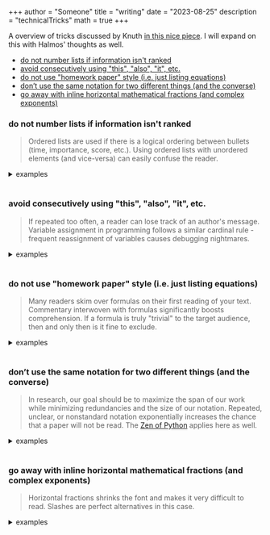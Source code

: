 +++
author = "Someone"
title = "writing"
date = "2023-08-25"
description = "technicalTricks"
math = true
+++

A overview of tricks discussed by Knuth [in this nice piece](https://jmlr.csail.mit.edu/reviewing-papers/knuth_mathematical_writing.pdf). I will expand on this with Halmos' thoughts as well.
<!--more-->

- [do not number lists if information isn't ranked](#do-not-number-lists-if-information-isnt-ranked)
- [avoid consecutively using "this", "also", "it", etc.](#avoid-consecutively-using-this-also-it-etc)
- [do not use "homework paper" style (i.e. just listing equations)](#do-not-use-homework-paper-style-ie-just-listing-equations)
- [don’t use the same notation for two different things (and the converse)](#dont-use-the-same-notation-for-two-different-things-and-the-converse)
- [go away with inline horizontal mathematical fractions (and complex exponents)](#go-away-with-inline-horizontal-mathematical-fractions-and-complex-exponents)


### do not number lists if information isn't ranked

> Ordered lists are used if there is a logical ordering between bullets (time, importance, score, etc.). Using ordered lists with unordered elements (and vice-versa) can easily confuse the reader.

<details>
<summary> examples </summary>

**good**:

Hypothesis Testing consists of the following steps:
1. State the null and alternative hypothesis 
2. Collect data (by means of an experiment or by observation)
3. Determine an appropriate test statistic / test based on step 1 & 2
4. Compute the test statistic and p-value 

Here are some tricks for mathematical writing:
+ Separate distinct formulas by words
+ Do not start a sentence with symbols
+ Do not use logical symbols like $\forall, \exists, \therefore$ unless you're working in logic - replace with the corresponding English words "for all", "there exists", "therefore"

**bad**:

Hypothesis Testing consists of the following:
- State the null and alternative hypothesis 
- Collect data (by means of an experiment or by observation)
- Determine an appropriate test statistic / test based on the first and second part
- Compute the test statistic and p-value 

Here are some tricks for mathematical writing:
1. Separate distinct formulas by words
2. Do not start a sentence with symbols
3. Do not use logical symbols like $\forall, \exists, \therefore$ unless you're working in logic - replace with the corresponding English words "for all", "there exists", "therefore"
</details>
<br>

### avoid consecutively using "this", "also", "it", etc.

> If repeated too often, a reader can lose track of an author's message. Variable assignment in programming follows a similar cardinal rule - frequent reassignment of variables causes debugging nightmares.

<details>
<summary> examples </summary>

**good**:

The sum of deleted intervals in the Cantor set is geometrically decaying,

$$ \sum\limits_{i=0}^\infty \frac{1}{3}\left(\frac{2}{3}\right)^i = \frac{1/3}{1-2/3} = 1.$$

As this sums to one, the Cantor set must have measure zero.

**bad**:

This forms a geometrically decaying series and its sum is given below

$$ \sum\limits_{i=0}^\infty \frac{1}{3}\left(\frac{2}{3}\right)^i = \frac{1/3}{1-2/3} = 1.$$

This shows that this set has measure zero.

</details>
<br>

### do not use "homework paper" style (i.e. just listing equations)

> Many readers skim over formulas on their first reading of your text. Commentary interwoven with formulas significantly boosts comprehension. If a formula is truly "trivial" to the target audience, then and only then is it fine to exclude.

<details>
<summary> examples </summary>

**good**:

We can solve this problem by counting. Before painting the exterior of the cube black, there are

- $(n-2)^3$ cubes with zero faces showing
- $6(n-2)^2$ cubes with one face showing
- $4n(n-2)$ cubes with two faces showing
- $8\mathbb{I} \\\{n\geq 2\\\}$ cubes with three faces showing

Each of these $1\times 1\times 1$ sets of cubes can rotate while preserving the exterior color of the $n\times n\times n$ cube:

- If three faces are showing, 3 rotations are possible
- If two faces are showing, 2 rotations are possible
- If one face is showing, 4 rotations are possible
- If no faces are showing, 24 rotations are possible

In general, $n^3$ cubes can be placed in $n^3$ bins with $24$ rotations per cube giving us $24^{n^3}n^3!$ combinations. Thus, we obtain the probability that the exterior color is preserved:

$$\frac{24^{(n-2)^3}(n-2)^3!\times 4^{6(n-2)^2}\left(6(n-2)^2\right)!\times 2^{4n(n-2)}\left(4n(n-2)\right)!\times 3^{8\mathbb{I}\{n\geq 2\}}(8\mathbb{I}\{n\geq 2\})!}{24^{n^3}n^3!}$$

**bad**:

By counting, we obtain the desired probability:

$$ \frac{24^{(n-2)^3}(n-2)^3!\times 4^{6(n-2)^2}\left(6(n-2)^2\right)!\times 2^{4n(n-2)}\left(4n(n-2)\right)!\times 3^{8\mathbb{I}\{n\geq 2\}}(8\mathbb{I}\{n\geq 2\})!}{24^{n^3}n^3!} $$

</details>
<br>

### don’t use the same notation for two different things (and the converse)

> In research, our goal should be to maximize the span of our work while minimizing redundancies and the size of our notation. Repeated, unclear, or nonstandard notation exponentially increases the chance that a paper will not be read. The [Zen of Python](https://peps.python.org/pep-0020/) applies here as well.

<details>
<summary> examples </summary>

**good**:

- $\ln(\ln(n))\cdot \left(\sum\limits_{i=1}^n \binom{n}{i}x^i\right)\cdot \left(\sum\limits_{j=1}^n  jx^j\right)$
- $\sum\limits_{i=1}^{\lfloor m/2\rfloor} \sum\limits_{j=2i}^{m} \prod\limits_{k=0}^{i-1} \binom{m-2k}{2} j^{m-2}$

**bad**:

- $\log\left(\log(n)\times i\times j\times k\right)\cdot \left(\sum\limits_{i=1}^n \binom{n}{i}x^i\right)\cdot \left( x^2 + 2x^2 + \cdots nx^n \right)$
  - $\log$ here has what base ($2$, $e$, etc.)?
  - Does $\times$ refer to the cross product and multiplication here? 
  - Does $i$ refer to the standard basis vector $(1,0,0)$ and/or a natural number under the summation?
  - The above also misses consistency by using sigma notation as well as an expanded out summation.

</details>
<br>

### go away with inline horizontal mathematical fractions (and complex exponents)

> Horizontal fractions shrinks the font and makes it very difficult to read. Slashes are perfect alternatives in this case.

<details>
<summary> examples </summary>

**good**: 

- $(1-x)/(1+\cos(x))$ is a perfect counterexample to this statement.
- This kernel, $\exp(-|x-\mu|^3)$, belongs to the exponential power distributions.

**bad**: 

- $\frac{1-x}{1+\cos(x)}$ is a perfect counterexample to this statement.
- This kernel, $e^{-|x-\mu|^3}$, belongs to the exponential power distributions.

</details>
<br>



